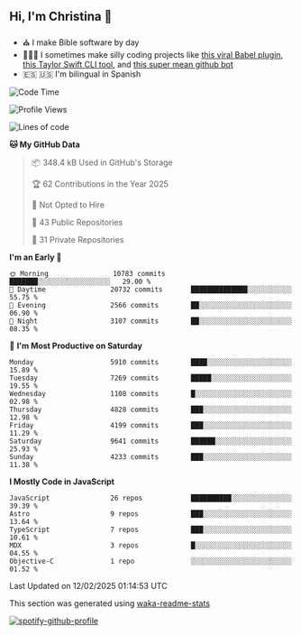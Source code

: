 ## Hi, I'm Christina 👋

- ⛪️ I make Bible software by day
- 👩🏼‍💻 I sometimes make silly coding projects like [this viral Babel plugin](https://www.instagram.com/reel/Cxvwz76vBus/), [this Taylor Swift CLI tool](https://github.com/christina-de-martinez/swift-commits), and [this super mean github bot](https://github.com/christina-de-martinez/roast-my-code)
- 🇪🇸 🇺🇸 I'm bilingual in Spanish

<!--START_SECTION:waka-->
![Code Time](http://img.shields.io/badge/Code%20Time-75%20hrs%2059%20mins-blue)

![Profile Views](http://img.shields.io/badge/Profile%20Views-3-blue)

![Lines of code](https://img.shields.io/badge/From%20Hello%20World%20I%27ve%20Written-23.8%20million%20lines%20of%20code-blue)

**🐱 My GitHub Data** 

> 📦 348.4 kB Used in GitHub's Storage 
 > 
> 🏆 62 Contributions in the Year 2025
 > 
> 🚫 Not Opted to Hire
 > 
> 📜 43 Public Repositories 
 > 
> 🔑 31 Private Repositories 
 > 
**I'm an Early 🐤** 

```text
🌞 Morning                10783 commits       ███████░░░░░░░░░░░░░░░░░░   29.00 % 
🌆 Daytime                20732 commits       ██████████████░░░░░░░░░░░   55.75 % 
🌃 Evening                2566 commits        ██░░░░░░░░░░░░░░░░░░░░░░░   06.90 % 
🌙 Night                  3107 commits        ██░░░░░░░░░░░░░░░░░░░░░░░   08.35 % 
```
📅 **I'm Most Productive on Saturday** 

```text
Monday                   5910 commits        ████░░░░░░░░░░░░░░░░░░░░░   15.89 % 
Tuesday                  7269 commits        █████░░░░░░░░░░░░░░░░░░░░   19.55 % 
Wednesday                1108 commits        █░░░░░░░░░░░░░░░░░░░░░░░░   02.98 % 
Thursday                 4828 commits        ███░░░░░░░░░░░░░░░░░░░░░░   12.98 % 
Friday                   4199 commits        ███░░░░░░░░░░░░░░░░░░░░░░   11.29 % 
Saturday                 9641 commits        ██████░░░░░░░░░░░░░░░░░░░   25.93 % 
Sunday                   4233 commits        ███░░░░░░░░░░░░░░░░░░░░░░   11.38 % 
```


**I Mostly Code in JavaScript** 

```text
JavaScript               26 repos            ██████████░░░░░░░░░░░░░░░   39.39 % 
Astro                    9 repos             ███░░░░░░░░░░░░░░░░░░░░░░   13.64 % 
TypeScript               7 repos             ███░░░░░░░░░░░░░░░░░░░░░░   10.61 % 
MDX                      3 repos             █░░░░░░░░░░░░░░░░░░░░░░░░   04.55 % 
Objective-C              1 repo              ░░░░░░░░░░░░░░░░░░░░░░░░░   01.52 % 
```




 Last Updated on 12/02/2025 01:14:53 UTC
<!--END_SECTION:waka-->

This section was generated using [waka-readme-stats](https://github.com/anmol098/waka-readme-stats)

[![spotify-github-profile](https://spotify-github-profile.kittinanx.com/api/view?uid=1228436873&cover_image=true&theme=default&show_offline=false&background_color=121212&interchange=false&bar_color=53b14f&bar_color_cover=false)](https://spotify-github-profile.kittinanx.com/api/view?uid=1228436873&redirect=true)